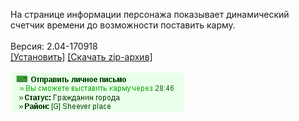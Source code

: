 На странице информации персонажа показывает динамический счетчик времени до возможности поставить карму.
<br>
<br>
Версия: 2.04-170918
<br>
[[Установить]](https://raw.githubusercontent.com/MyRequiem/comfortablePlayingInGW/master/separatedScripts/TimeKarma/timeKarma.user.js) [[Скачать zip-архив]](https://raw.githubusercontent.com/MyRequiem/comfortablePlayingInGW/master/separatedScripts/TimeKarma/timeKarma.user.js.zip)
<br>
<br>
![TimeKarma](https://raw.githubusercontent.com/MyRequiem/comfortablePlayingInGW/master/imgs/TimeKarma/screen.png)
<br>
